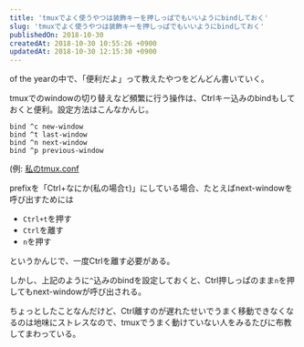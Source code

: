 ```yaml
---
title: 'tmuxでよく使うやつは装飾キーを押しっぱでもいいようにbindしておく'
slug: 'tmuxでよく使うやつは装飾キーを押しっぱでもいいようにbindしておく'
publishedOn: 2018-10-30
createdAt: 2018-10-30 10:55:26 +0900
updatedAt: 2018-10-30 12:15:30 +0900
---
```

of the yearの中で、「便利だよ」って教えたやつをどんどん書いていく。

tmuxでのwindowの切り替えなど頻繁に行う操作は、Ctrlキー込みのbindもしておくと便利。設定方法はこんなかんじ。

```
bind ^c new-window
bind ^t last-window
bind ^n next-window
bind ^p previous-window
```

(例: [私のtmux.conf](https://github.com/kenchan/dotfiles/blob/8407a54c6af4b46ce483cace4cab0f5c4c7a29f7/tmux.conf#L18-L21)

prefixを「Ctrl+なにか(私の場合`t`)」にしている場合、たとえばnext-windowを呼び出すためには

+ `Ctrl+t`を押す
+ `Ctrl`を離す
+ `n`を押す

というかんじで、一度Ctrlを離す必要がある。

しかし、上記のように`^`込みのbindを設定しておくと、Ctrl押しっぱのまま`n`を押してもnext-windowが呼び出される。

ちょっとしたことなんだけど、Ctrl離すのが遅れたせいでうまく移動できなくなるのは地味にストレスなので、tmuxでうまく動けていない人をみるたびに布教してまわっている。
